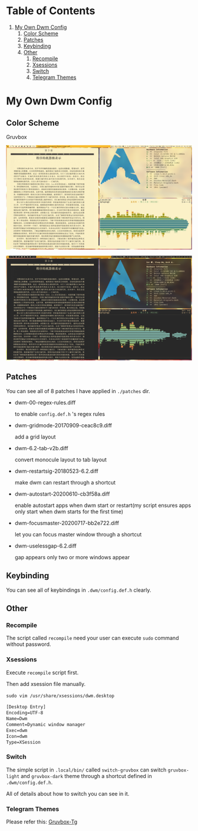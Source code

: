 
# Table of Contents

1.  [My Own Dwm Config](#org27716e3)
    1.  [Color Scheme](#org4976554)
    2.  [Patches](#org2026491)
    3.  [Keybinding](#orgdf423ab)
    4.  [Other](#org1958ae2)
        1.  [Recompile](#org3f8fde8)
        2.  [Xsessions](#org1745859)
        3.  [Switch](#switch)
        4.  [Telegram Themes](#tg)



<a id="org27716e3"></a>

# My Own Dwm Config


<a id="org4976554"></a>

## Color Scheme

Gruvbox

![light](./shot/light.png)

![dark](./shot/dark.png)

<a id="org2026491"></a>

## Patches

You can see all of 8 patches I have applied in `./patches` dir.

-   dwm-00-regex-rules.diff
    
    to enable `config.def.h` 's regex rules

-   dwm-gridmode-20170909-ceac8c9.diff
    
    add a grid layout

-   dwm-6.2-tab-v2b.diff
    
    convert monocule layout to tab layout

-   dwm-restartsig-20180523-6.2.diff
    
    make dwm can restart through a shortcut

-   dwm-autostart-20200610-cb3f58a.diff
    
    enable autostart apps when dwm start or restart(my script ensures apps only start when dwm starts for the first time)

-   dwm-focusmaster-20200717-bb2e722.diff
    
    let you can focus master window through a shortcut

-   dwm-uselessgap-6.2.diff
    
    gap appears only two or more windows appear


<a id="orgdf423ab"></a>

## Keybinding

You can see all of keybindings in `.dwm/config.def.h` clearly.


<a id="org1958ae2"></a>

## Other

<a id="org3f8fde8"></a>

### Recompile

The script called `recompile` need your user can execute `sudo` command without password.

<a id="org1745859"></a>

### Xsessions

Execute `recompile` script first.

Then add xsession file manually.

`sudo vim /usr/share/xsessions/dwm.desktop`

```shell
[Desktop Entry]
Encoding=UTF-8
Name=Dwm
Comment=Dynamic window manager
Exec=dwm
Icon=dwm
Type=XSession
```

<a id="switch"></a>

### Switch

The simple script in `.local/bin/` called `switch-gruvbox` can switch `gruvbox-light` and `gruvbox-dark` theme through a shortcut defined in `.dwm/config.def.h`.

All of details about how to switch you can see in it.

<a id="tg"></a>

### Telegram Themes

Please refer this: [Gruvbox-Tg](https://github.com/ayamir/Gruvbox-Tg)
